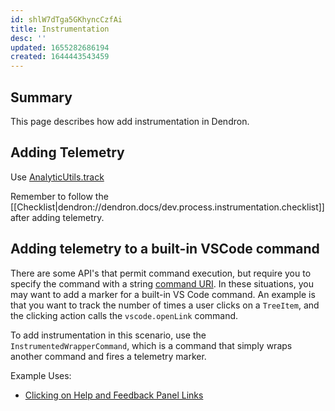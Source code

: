 ```yaml
---
id: shlW7dTga5GKhyncCzfAi
title: Instrumentation
desc: ''
updated: 1655282686194
created: 1644443543459
---
```


## Summary

This page describes how add instrumentation in Dendron.

## Adding Telemetry

Use [AnalyticUtils.track](https://github.com/dendronhq/dendron/blob/dde66fe33aa0e868086e69f0f8f671c2019fc12e/packages/plugin-core/src/utils/analytics.ts#L126)

Remember to follow the [[Checklist|dendron://dendron.docs/dev.process.instrumentation.checklist]] after adding telemetry.

## Adding telemetry to a built-in VSCode command

There are some API's that permit command execution, but require you to specify the command with a string [command URI](https://code.visualstudio.com/api/extension-guides/command#command-uris). In these situations, you may want to add a marker for a built-in VS Code command.  An example is that you want to track the number of times a user clicks on a `TreeItem`, and the clicking action calls the `vscode.openLink` command.

To add instrumentation in this scenario, use the `InstrumentedWrapperCommand`, which is a command that simply wraps another command and fires a telemetry marker.

Example Uses:
- [Clicking on Help and Feedback Panel Links](https://github.com/dendronhq/dendron/pull/3089/commits/afb311bcbca0cb2e5f73edf66181095757302bc1)